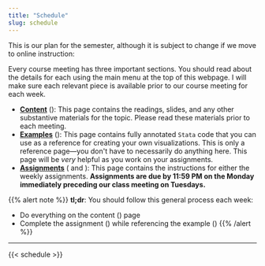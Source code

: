 ```yaml
---
title: "Schedule"
slug: schedule
---
```


This is our plan for the semester, although it is subject to change if we move to online instruction:

Every course meeting has three important sections. You should read about the details for each using the main menu at the top of this webpage. I will make sure each relevant piece is available prior to our course meeting for each week. 

- [**Content**](/content/) (<i class="fas fa-book-reader"></i>): This page contains the readings, slides, and any other substantive materials for the topic. Please read these materials prior to each meeting. 
- [**Examples**](/example/) (<i class="fas fa-lightbulb"></i>): This page contains fully annotated `Stata` code that you can use as a reference for creating your own visualizations. This is only a reference page—you don't have to necessarily do anything here. This page will be *very* helpful as you work on your assignments.
- [**Assignments**](/assignment/) (<i class="fas fa-pencil-ruler"></i> and <i class="fas fa-laptop-code"></i>): This page contains the instructions for either the weekly assignments. **Assignments are due by 11:59 PM on the Monday immediately preceding our class meeting on Tuesdays.**

{{% alert note %}}
**tl;dr**: You should follow this general process each week:

- Do everything on the content (<i class="fas fa-book-reader"></i>) page
- Complete the assignment (<i class="fas fa-pencil-ruler"></i>) while referencing the example (<i class="fas fa-laptop-code"></i>)
{{% /alert %}}

---

{{< schedule >}}
